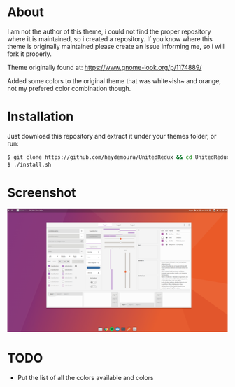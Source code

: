 # About
I am not the author of this theme, i could not find the proper repository where it is maintained, so i created a repository. If you know where this theme is originally maintained please create an issue informing me, so i will fork it properly.

Theme originally found at: https://www.gnome-look.org/p/1174889/

Added some colors to the original theme that was white~ish~ and orange, not my prefered color combination though.

# Installation
Just download this repository and extract it under your themes folder, or run:
```sh
$ git clone https://github.com/heydemoura/UnitedRedux && cd UnitedRedux
$ ./install.sh
```

# Screenshot

![Purple Light](https://raw.githubusercontent.com/heydemoura/UnitedRedux/master/screenshot.png)

# TODO
- Put the list of all the colors available and colors
